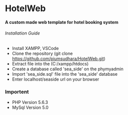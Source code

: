 # HotelWeb

#### A custom made web template for hotel booking system

###### Installation Guide

- Install XAMPP, VSCode
- Clone the repository (git clone https://github.com/piumsudhara/HotelWeb.git)
- Extract file into the (C:/xampp/htdocs)
- Create a database called 'sea_side' on the phymyadmin
- Import 'sea_side.sql' file into the 'sea_side' database
- Enter localhost/seaside url on your browser

### Importent

- PHP Version 5.6.3
- MySql Version 5.0
